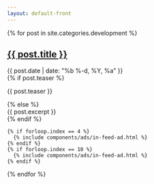 ```yaml
---
layout: default-front
---
```


{% for post in site.categories.development %}
  <div class="post">
    <h2 class="post-title">
      <a class="post-link" href="{{ post.url | prepend: site.baseurl }}">{{ post.title }}</a>
    </h2>
    <div class="post-meta">{{ post.date | date: "%b %-d, %Y, %a" }}</div>
    {% if post.teaser %}
      <div class="post-teaser"><p>{{ post.teaser }}</p></div>
    {% else %}
      <div class="post-teaser">{{ post.excerpt }}</div>
    {% endif %}

    {% if forloop.index == 4 %}
      {% include components/ads/in-feed-ad.html %}
    {% endif %}
    {% if forloop.index == 10 %}
      {% include components/ads/in-feed-ad.html %}
    {% endif %}
  </div>
{% endfor %}
